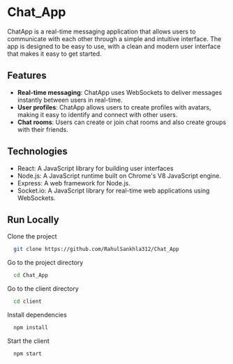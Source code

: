 
# Chat_App

ChatApp is a real-time messaging application that allows users to communicate with each other through a simple and intuitive interface. The app is designed to be easy to use, with a clean and modern user interface that makes it easy to get started.

## Features

- **Real-time messaging**: ChatApp uses WebSockets to deliver messages instantly between users in real-time.
- **User profiles**: ChatApp allows users to create profiles with avatars, making it easy to identify and connect with other users.
- **Chat rooms**: Users can create or join chat rooms and also create groups with their friends.

## Technologies

- React: A JavaScript library for building user interfaces
- Node.js: A JavaScript runtime built on Chrome's V8 JavaScript engine.
- Express: A web framework for Node.js.
- Socket.io: A JavaScript library for real-time web applications using WebSockets.





## Run Locally

Clone the project

```bash
  git clone https://github.com/RahulSankhla312/Chat_App
```

Go to the project directory

```bash
  cd Chat_App
```
Go to the client directory

```bash
  cd client
```

Install dependencies

```bash
  npm install
```

Start the client

```bash
  npm start
```


